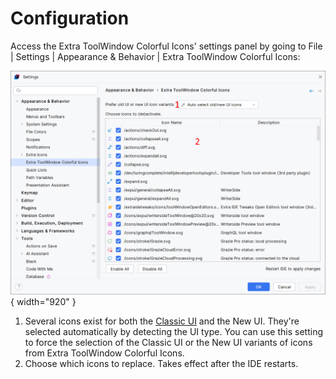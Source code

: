 <show-structure for="chapter,procedure,tab,def"/>

# Configuration

Access the Extra ToolWindow Colorful Icons' settings panel by going to <ui-path>File | Settings | Appearance & Behavior | Extra ToolWindow Colorful Icons</ui-path>:

![](../../images/extra-tci/extra-tci-configuration.png){ width="920" }

1. Several icons exist for both the [Classic UI](https://plugins.jetbrains.com/plugin/24468-classic-ui) and the New UI. They're selected automatically by detecting the UI type. You can use this setting to force the selection of the Classic UI or the New UI variants of icons from Extra ToolWindow Colorful Icons.
2. Choose which icons to replace. Takes effect after the IDE restarts.
